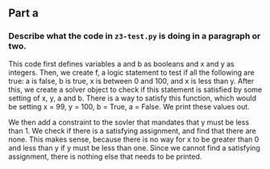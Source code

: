 ## Part a

### Describe what the code in `z3-test.py` is doing in a paragraph or two.

 This code first defines variables a and b as booleans and x and y as integers. Then, we create f, a logic statement to test if all the following are true: a is false, b is true, x is between 0 and 100, and x is less than y. After this, we create a solver object to check if this statement is satisfied by some setting of x, y, a and b. There is a way to satisfy this function, which would be setting x = 99, y = 100, b = True, a = False. We print these values out.

 We then add a constraint to the sovler that mandates that y must be less than 1. We check if there is a satisfying assignment, and find that there are none. This makes sense, because there is no way for x to be greater than 0 and less than y if y must be less than one. Since we cannot find a satisfying assignment, there is nothing else that needs to be printed.